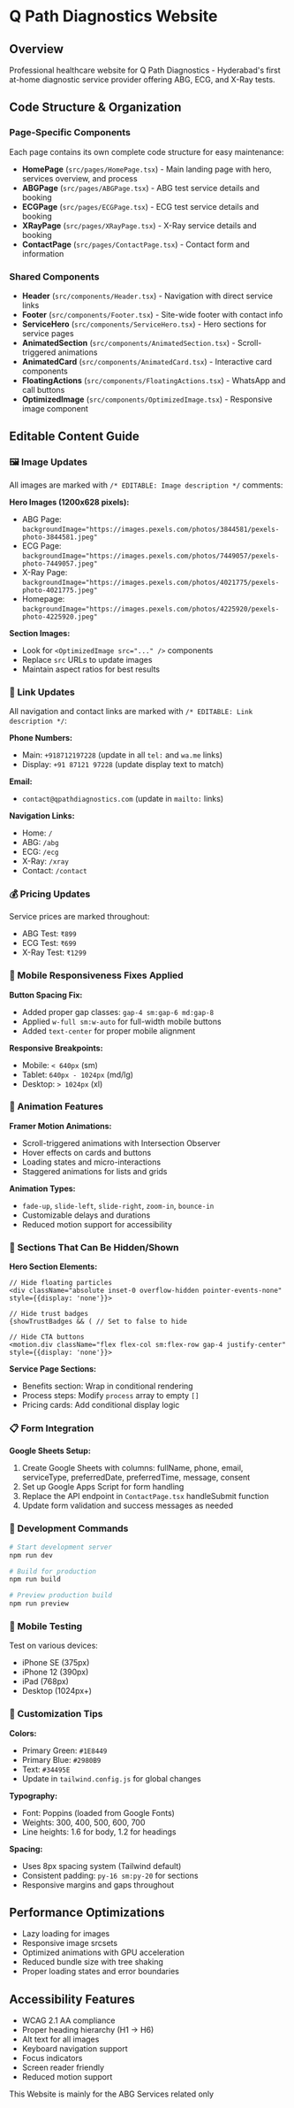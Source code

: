 # Q Path Diagnostics Website

## Overview
Professional healthcare website for Q Path Diagnostics - Hyderabad's first at-home diagnostic service provider offering ABG, ECG, and X-Ray tests.

## Code Structure & Organization

### Page-Specific Components
Each page contains its own complete code structure for easy maintenance:

- **HomePage** (`src/pages/HomePage.tsx`) - Main landing page with hero, services overview, and process
- **ABGPage** (`src/pages/ABGPage.tsx`) - ABG test service details and booking
- **ECGPage** (`src/pages/ECGPage.tsx`) - ECG test service details and booking  
- **XRayPage** (`src/pages/XRayPage.tsx`) - X-Ray service details and booking
- **ContactPage** (`src/pages/ContactPage.tsx`) - Contact form and information

### Shared Components
- **Header** (`src/components/Header.tsx`) - Navigation with direct service links
- **Footer** (`src/components/Footer.tsx`) - Site-wide footer with contact info
- **ServiceHero** (`src/components/ServiceHero.tsx`) - Hero sections for service pages
- **AnimatedSection** (`src/components/AnimatedSection.tsx`) - Scroll-triggered animations
- **AnimatedCard** (`src/components/AnimatedCard.tsx`) - Interactive card components
- **FloatingActions** (`src/components/FloatingActions.tsx`) - WhatsApp and call buttons
- **OptimizedImage** (`src/components/OptimizedImage.tsx`) - Responsive image component

## Editable Content Guide

### 🖼️ Image Updates
All images are marked with `/* EDITABLE: Image description */` comments:

**Hero Images (1200x628 pixels):**
- ABG Page: `backgroundImage="https://images.pexels.com/photos/3844581/pexels-photo-3844581.jpeg"`
- ECG Page: `backgroundImage="https://images.pexels.com/photos/7449057/pexels-photo-7449057.jpeg"`
- X-Ray Page: `backgroundImage="https://images.pexels.com/photos/4021775/pexels-photo-4021775.jpeg"`
- Homepage: `backgroundImage="https://images.pexels.com/photos/4225920/pexels-photo-4225920.jpeg"`

**Section Images:**
- Look for `<OptimizedImage src="..." />` components
- Replace `src` URLs to update images
- Maintain aspect ratios for best results

### 🔗 Link Updates
All navigation and contact links are marked with `/* EDITABLE: Link description */`:

**Phone Numbers:**
- Main: `+918712197228` (update in all `tel:` and `wa.me` links)
- Display: `+91 87121 97228` (update display text to match)

**Email:**
- `contact@qpathdiagnostics.com` (update in `mailto:` links)

**Navigation Links:**
- Home: `/`
- ABG: `/abg`
- ECG: `/ecg`
- X-Ray: `/xray`
- Contact: `/contact`

### 💰 Pricing Updates
Service prices are marked throughout:
- ABG Test: `₹899`
- ECG Test: `₹699`
- X-Ray Test: `₹1299`

### 📱 Mobile Responsiveness Fixes Applied

**Button Spacing Fix:**
- Added proper gap classes: `gap-4 sm:gap-6 md:gap-8`
- Applied `w-full sm:w-auto` for full-width mobile buttons
- Added `text-center` for proper mobile alignment

**Responsive Breakpoints:**
- Mobile: `< 640px` (sm)
- Tablet: `640px - 1024px` (md/lg)
- Desktop: `> 1024px` (xl)

### 🎨 Animation Features

**Framer Motion Animations:**
- Scroll-triggered animations with Intersection Observer
- Hover effects on cards and buttons
- Loading states and micro-interactions
- Staggered animations for lists and grids

**Animation Types:**
- `fade-up`, `slide-left`, `slide-right`, `zoom-in`, `bounce-in`
- Customizable delays and durations
- Reduced motion support for accessibility

### 🎯 Sections That Can Be Hidden/Shown

**Hero Section Elements:**
```tsx
// Hide floating particles
<div className="absolute inset-0 overflow-hidden pointer-events-none" style={{display: 'none'}}>

// Hide trust badges
{showTrustBadges && ( // Set to false to hide

// Hide CTA buttons
<motion.div className="flex flex-col sm:flex-row gap-4 justify-center" style={{display: 'none'}}>
```

**Service Page Sections:**
- Benefits section: Wrap in conditional rendering
- Process steps: Modify `process` array to empty `[]`
- Pricing cards: Add conditional display logic

### 📋 Form Integration

**Google Sheets Setup:**
1. Create Google Sheets with columns: fullName, phone, email, serviceType, preferredDate, preferredTime, message, consent
2. Set up Google Apps Script for form handling
3. Replace the API endpoint in `ContactPage.tsx` handleSubmit function
4. Update form validation and success messages as needed

### 🔧 Development Commands

```bash
# Start development server
npm run dev

# Build for production
npm run build

# Preview production build
npm run preview
```

### 📱 Mobile Testing
Test on various devices:
- iPhone SE (375px)
- iPhone 12 (390px)
- iPad (768px)
- Desktop (1024px+)

### 🎨 Customization Tips

**Colors:**
- Primary Green: `#1E8449`
- Primary Blue: `#2980B9`
- Text: `#34495E`
- Update in `tailwind.config.js` for global changes

**Typography:**
- Font: Poppins (loaded from Google Fonts)
- Weights: 300, 400, 500, 600, 700
- Line heights: 1.6 for body, 1.2 for headings

**Spacing:**
- Uses 8px spacing system (Tailwind default)
- Consistent padding: `py-16 sm:py-20` for sections
- Responsive margins and gaps throughout

## Performance Optimizations

- Lazy loading for images
- Responsive image srcsets
- Optimized animations with GPU acceleration
- Reduced bundle size with tree shaking
- Proper loading states and error boundaries

## Accessibility Features

- WCAG 2.1 AA compliance
- Proper heading hierarchy (H1 → H6)
- Alt text for all images
- Keyboard navigation support
- Focus indicators
- Screen reader friendly
- Reduced motion support


This Website is mainly for the ABG Services related only